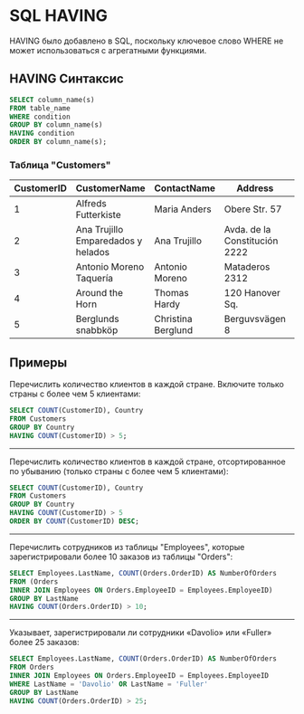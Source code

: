 # SQL  HAVING

HAVING было добавлено в SQL, поскольку ключевое слово WHERE не может использоваться с агрегатными функциями.

## HAVING Синтаксис

``` SQL
SELECT column_name(s)
FROM table_name
WHERE condition
GROUP BY column_name(s)
HAVING condition
ORDER BY column_name(s);
```

### Таблица "Customers"

| CustomerID | CustomerName | ContactName | Address | City | PostalCode | Country |
|--|--|--|--|--|--|--|
| 1 | Alfreds Futterkiste | Maria Anders | Obere Str. 57 | Berlin | 12209 | Germany |
| 2 | Ana Trujillo Emparedados y helados | Ana Trujillo | Avda. de la Constitución 2222 | México D.F. | 05021 | Mexico |
| 3 | Antonio Moreno Taquería | Antonio Moreno | Mataderos 2312 | México D.F. | 05023 | Mexico |
| 4 | Around the Horn | Thomas Hardy | 120 Hanover Sq. | London | WA1 1DP | UK |
| 5 | Berglunds snabbköp | Christina Berglund | Berguvsvägen 8 | Luleå | S-958 22 | Sweden |


## Примеры

Перечислить количество клиентов в каждой стране. Включите только страны с более чем 5 клиентами:
``` SQL
SELECT COUNT(CustomerID), Country
FROM Customers  
GROUP BY Country  
HAVING COUNT(CustomerID) > 5;
```
---

Перечислить количество клиентов в каждой стране, отсортированное по убыванию (только страны с более чем 5 клиентами):
``` SQL
SELECT COUNT(CustomerID), Country  
FROM Customers  
GROUP BY Country  
HAVING COUNT(CustomerID) > 5  
ORDER BY COUNT(CustomerID) DESC;
```
---

Перечислить сотрудников из таблицы "Employees", которые зарегистрировали более 10 заказов из таблицы "Orders":
``` SQL
SELECT Employees.LastName, COUNT(Orders.OrderID) AS NumberOfOrders  
FROM (Orders  
INNER JOIN Employees ON Orders.EmployeeID = Employees.EmployeeID)  
GROUP BY LastName  
HAVING COUNT(Orders.OrderID) > 10;
```
---

Указывает, зарегистрировали ли сотрудники «Davolio» или «Fuller» более 25 заказов:
``` SQL
SELECT Employees.LastName, COUNT(Orders.OrderID) AS NumberOfOrders  
FROM Orders  
INNER JOIN Employees ON Orders.EmployeeID = Employees.EmployeeID  
WHERE LastName = 'Davolio' OR LastName = 'Fuller'  
GROUP BY LastName  
HAVING COUNT(Orders.OrderID) > 25;
```

